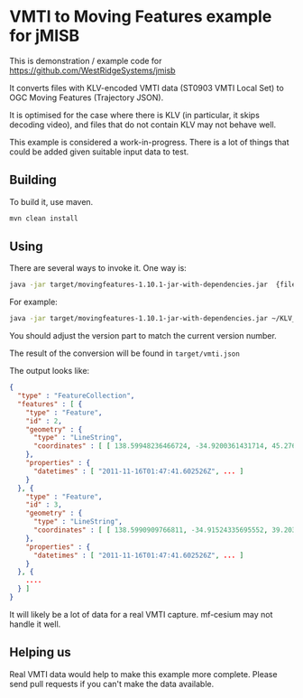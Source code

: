 # VMTI to Moving Features example for jMISB

This is demonstration / example code for <https://github.com/WestRidgeSystems/jmisb>

It converts files with KLV-encoded VMTI data (ST0903 VMTI Local Set) to OGC Moving Features (Trajectory JSON).

It is optimised for the case where there is KLV (in particular, it skips decoding video), and files that do not contain KLV may not behave well.

This example is considered a work-in-progress. There is a lot of things that could be added given suitable input data to test.

## Building

To build it, use maven.

``` sh
mvn clean install
```

## Using

There are several ways to invoke it. One way is:

``` sh
java -jar target/movingfeatures-1.10.1-jar-with-dependencies.jar  {filename}
```

For example:

``` sh
java -jar target/movingfeatures-1.10.1-jar-with-dependencies.jar ~/KLV_samples/my-vmti.mpeg
```

You should adjust the version part to match the current version number.

The result of the conversion will be found in `target/vmti.json`

The output looks like:

``` json
{
  "type" : "FeatureCollection",
  "features" : [ {
    "type" : "Feature",
    "id" : 2,
    "geometry" : {
      "type" : "LineString",
      "coordinates" : [ [ 138.59948236466724, -34.9200361431714, 45.276569771877575 ], ...  ]
    },
    "properties" : {
      "datetimes" : [ "2011-11-16T01:47:41.602526Z", ... ]
    }
  }, {
    "type" : "Feature",
    "id" : 3,
    "geometry" : {
      "type" : "LineString",
      "coordinates" : [ [ 138.5990909766811, -34.91524335695552, 39.20347905699248 ], ... ]
    },
    "properties" : {
      "datetimes" : [ "2011-11-16T01:47:41.602526Z", ... ]
    }
  }, {
    ....
  } ]
}
```

It will likely be a lot of data for a real VMTI capture. mf-cesium may not handle it well.

## Helping us

Real VMTI data would help to make this example more complete.
Please send pull requests if you can't make the data available.
